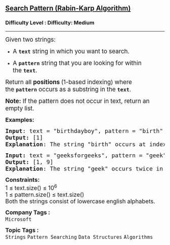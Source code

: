 <h2><a href="https://www.geeksforgeeks.org/problems/search-pattern-rabin-karp-algorithm--141631/1">Search Pattern (Rabin-Karp Algorithm)</a></h2><h3>Difficulty Level : Difficulty: Medium</h3><hr><div class="problems_problem_content__Xm_eO"><p data-start="374" data-end="392"><span style="font-size: 14pt;">Given two strings:</span></p>
<ul data-start="394" data-end="505">
<li data-start="394" data-end="440">
<p data-start="396" data-end="440"><span style="font-size: 14pt;">A&nbsp;<strong><code data-start="398" data-end="404">text</code></strong>&nbsp;string in which you want to search.</span></p>
</li>
<li data-start="441" data-end="505">
<p data-start="443" data-end="505"><span style="font-size: 14pt;">A&nbsp;<code data-start="445" data-end="454"><strong>pattern</strong></code>&nbsp;string that you are looking for within the&nbsp;<strong><code data-start="498" data-end="504">text</code></strong>.</span></p>
</li>
</ul>
<p data-start="507" data-end="656"><span style="font-size: 14pt;">Return all <strong>positions </strong>(1-based indexing) where the&nbsp;<code data-start="557" data-end="566"><strong>pattern</strong></code>&nbsp;occurs as a substring in the&nbsp;<strong><code data-start="596" data-end="602">text</code></strong>. </span></p>
<p data-start="507" data-end="656"><span style="font-size: 14pt;"><strong>Note:</strong> If the pattern does not occur in text, return an empty list.</span></p>
<p><span style="font-size: 18px;"><strong>Examples:</strong></span></p>
<pre><span style="font-size: 18px;"><strong>Input</strong>: text = "birthdayboy", pattern = "birth"<br><strong>Output:</strong> [1]
<strong>Explanation</strong>: The string "birth" occurs at index 1 in text.</span></pre>
<pre><span style="font-size: 18px;"><strong>Input: </strong>text = "geeksforgeeks", pattern = "geek"
<strong>Output:</strong> [1, 9]
<strong>Explanation</strong>: The string "geek" occurs twice in text, one starts at index 1 and the other at index 9.</span></pre>
<p><span style="font-size: 18px;"><strong style="font-size: 18px;">Constraints:</strong><br><span style="font-size: 18px;">1 ≤ text.size() ≤ 10<sup>6</sup></span><br><span style="font-size: 18px;">1 ≤ pattern.size() ≤ text.size()</span><br><span style="font-size: 18px;">Both the strings consist of lowercase english alphabets.</span></span></p></div><p><span style=font-size:18px><strong>Company Tags : </strong><br><code>Microsoft</code>&nbsp;<br><p><span style=font-size:18px><strong>Topic Tags : </strong><br><code>Strings</code>&nbsp;<code>Pattern Searching</code>&nbsp;<code>Data Structures</code>&nbsp;<code>Algorithms</code>&nbsp;